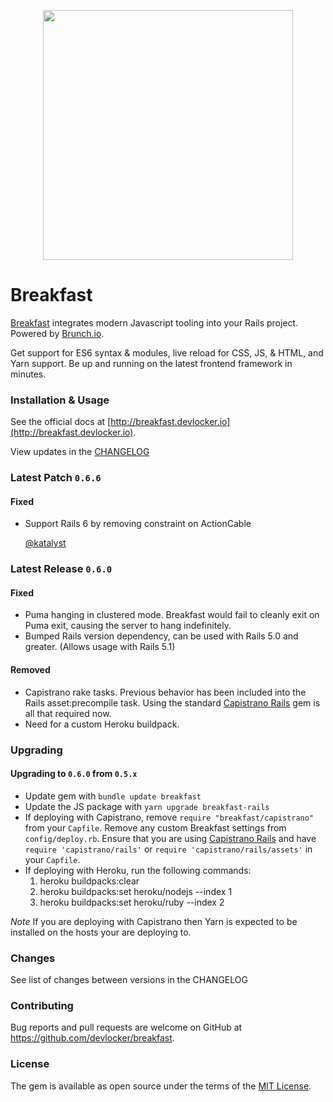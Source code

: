 <p align="center">
  <img src="http://breakfast.devlocker.io/images/breakfast-illustration.png" width="400" />
</p>

# Breakfast

[Breakfast](http://breakfast.devlocker.io/) integrates modern Javascript
tooling into your Rails project. Powered by [Brunch.io](http://brunch.io).

Get support for ES6 syntax & modules, live reload for CSS, JS, & HTML, and Yarn
support. Be up and running on the latest frontend framework in minutes.

### Installation & Usage

See the official docs at
[http://breakfast.devlocker.io](http://breakfast.devlocker.io).

View updates in the [CHANGELOG](https://github.com/devlocker/breakfast/blob/master/CHANGELOG.md)

### Latest Patch `0.6.6`

#### Fixed

- Support Rails 6 by removing constraint on ActionCable

  [@katalyst](https://github.com/devlocker/breakfast/pull/32)

### Latest Release `0.6.0`

#### Fixed

- Puma hanging in clustered mode. Breakfast would fail to cleanly exit on Puma
  exit, causing the server to hang indefinitely.
- Bumped Rails version dependency, can be used with Rails 5.0 and greater.
  (Allows usage with Rails 5.1)

#### Removed

- Capistrano rake tasks. Previous behavior has been included into the Rails
  asset:precompile task. Using the standard [Capistrano Rails](https://github.com/capistrano/rails)
  gem is all that required now.
- Need for a custom Heroku buildpack.

### Upgrading

#### Upgrading to `0.6.0` from `0.5.x`

- Update gem with `bundle update breakfast`
- Update the JS package with `yarn upgrade breakfast-rails`
- If deploying with Capistrano, remove `require "breakfast/capistrano"` from
  your `Capfile`. Remove any custom Breakfast settings from `config/deploy.rb`.
  Ensure that you are using [Capistrano Rails](https://github.com/capistrano/rails)
  and have `require 'capistrano/rails'` or `require 'capistrano/rails/assets'`
  in your `Capfile`.
- If deploying with Heroku, run the following commands:
  1.  heroku buildpacks:clear
  2.  heroku buildpacks:set heroku/nodejs --index 1
  3.  heroku buildpacks:set heroku/ruby --index 2

_Note_ If you are deploying with Capistrano then Yarn is expected to be
installed on the hosts your are deploying to.

### Changes

See list of changes between versions in the CHANGELOG

### Contributing

Bug reports and pull requests are welcome on GitHub at
https://github.com/devlocker/breakfast.

### License

The gem is available as open source under the terms of the [MIT
License](http://opensource.org/licenses/MIT).
